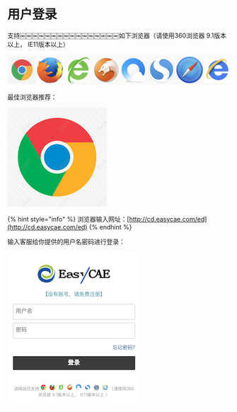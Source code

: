 # 用户登录

支持￼￼￼￼￼￼￼￼￼￼￼￼￼￼￼￼如下浏览器（请使用360浏览器 9.1版本以上， IE11版本以上）

![&#x652F;&#x6301;&#x7684;&#x6D4F;&#x89C8;&#x5668;](../../.gitbook/assets/zhi-chi-liu-lan-qi.png)

最佳浏览器推荐：

![](../../.gitbook/assets/image.png)

{% hint style="info" %}
浏览器输入网址：[http://cd.easycae.com/ed](http://cd.easycae.com/ed)
{% endhint %}

输入客服给你提供的用户名密码进行登录：

![&#x767B;&#x5F55;&#x754C;&#x9762;](../../.gitbook/assets/yun-zhuo-mian-deng-lu-jie-mian.png)

